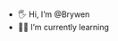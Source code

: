- 🖐 Hi, I’m @Brywen
- 🤷‍♂️ I’m currently learning 

<!---
Brywen/Brywen is a ✨ special ✨ repository because its `README.md` (this file) appears on your GitHub profile.
You can click the Preview link to take a look at your changes.
--->
